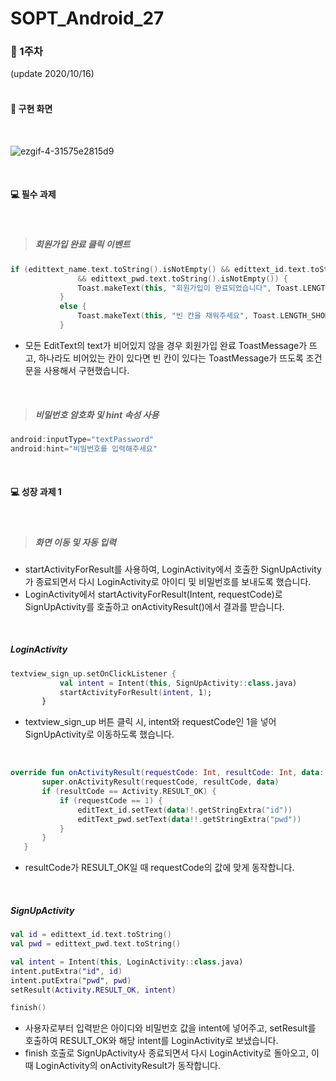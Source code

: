 # SOPT_Android_27
### 📌 1주차
(update 2020/10/16)
<br><br>

#### **📱 구현 화면**
<br>

 ![ezgif-4-31575e2815d9](https://user-images.githubusercontent.com/52772787/96249279-ef34a980-0fe7-11eb-8466-606d8b4a5591.gif)

 <br>
 
 #### **💻 필수 과제**
 <br>
 
 > ##### 회원가입 완료 클릭 이벤트
 
 ```kotlin
 if (edittext_name.text.toString().isNotEmpty() && edittext_id.text.toString().isNotEmpty()
                && edittext_pwd.text.toString().isNotEmpty()) {
                Toast.makeText(this, "회원가입이 완료되었습니다", Toast.LENGTH_SHORT).show()
            }
            else {
                Toast.makeText(this, "빈 칸을 채워주세요", Toast.LENGTH_SHORT).show()
            }
 ```
 
 - 모든 EditText의 text가 비어있지 않을 경우 회원가입 완료 ToastMessage가 뜨고, 하나라도 비어있는 칸이 있다면 빈 칸이 있다는 ToastMessage가 뜨도록 조건문을 사용해서 구현했습니다.
 
 <br>
 
 > ##### 비밀번호 암호화 및 hint 속성 사용
 
 ```kotlin
 android:inputType="textPassword"
 android:hint="비밀번호를 입력해주세요"
 ```
 
 <br>
 
  #### **💻 성장 과제 1**
  <br>
  
 > ##### 화면 이동 및 자동 입력
 
- startActivityForResult를 사용하여, LoginActivity에서 호출한 SignUpActivity가 종료되면서 다시 LoginActivity로 아이디 및 비밀번호를 보내도록 했습니다.
- LoginActivity에서 startActivityForResult(Intent, requestCode)로 SignUpActivity를 호출하고 onActivityResult()에서 결과를 받습니다.
 
 <br>
 
 ##### LoginActivity
 
 ```kotlin
 textview_sign_up.setOnClickListener {
            val intent = Intent(this, SignUpActivity::class.java)
            startActivityForResult(intent, 1);
        }
 ```
 
 - textview_sign_up 버튼 클릭 시, intent와 requestCode인 1을 넣어 SignUpActivity로 이동하도록 했습니다.
 
 <br>
 
 ```kotlin
 override fun onActivityResult(requestCode: Int, resultCode: Int, data: Intent?) {
        super.onActivityResult(requestCode, resultCode, data)
        if (resultCode == Activity.RESULT_OK) {
            if (requestCode == 1) {
                editText_id.setText(data!!.getStringExtra("id"))
                editText_pwd.setText(data!!.getStringExtra("pwd"))
            }
        }
    }
 ```
 
 -  resultCode가 RESULT_OK일 때 requestCode의 값에 맞게 동작합니다.
 
 <br>
 
 ##### SignUpActivity
 
 ```kotlin
 val id = edittext_id.text.toString()
 val pwd = edittext_pwd.text.toString()

val intent = Intent(this, LoginActivity::class.java)
intent.putExtra("id", id)
intent.putExtra("pwd", pwd)
setResult(Activity.RESULT_OK, intent)

finish()
 ```
 
 - 사용자로부터 입력받은 아이디와 비밀번호 값을 intent에 넣어주고, setResult를 호출하여 RESULT_OK와 해당 intent를 LoginActivity로 보냈습니다.
 - finish 호출로 SignUpActivity사 종료되면서 다시 LoginActivity로 돌아오고, 이 때 LoginActivity의 onActivityResult가 동작합니다.


<br><br>

